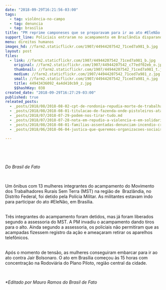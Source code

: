 ```yaml
---
date: "2018-09-29T16:21:56-03:00"
tags:
  - tag: violência-no-campo
  - tag: denuncia
  - tag: brasília
title: "PM reprime camponeses que se preparavam para ir ao ato #EleNão em Brasília"
support_line: Policiais entraram no acampamento em Brazlândia disparando tiros para o alto
menu: direitos humanos
images_hd: //farm2.staticflickr.com/1907/44944207542_71ced7a981_b.jpg
layout: post
files:
  - link: //farm2.staticflickr.com/1907/44944207542_71ced7a981_b.jpg
    original: //farm2.staticflickr.com/1907/44944207542_c77edf02eb_o.jpg
    thumbnail: //farm2.staticflickr.com/1907/44944207542_71ced7a981_t.jpg
    medium: //farm2.staticflickr.com/1907/44944207542_71ced7a981_z.jpg
    small: //farm2.staticflickr.com/1907/44944207542_71ced7a981_n.jpg
    title: 44943436092_4a4d410cb9_z.jpg
    $$hashKey: 038
created_date: "2018-09-29T16:27:29-03:00"
published: true
releated_posts:
  - _posts/2018/08/2018-08-02-cpt-de-rondonia-repudia-morte-de-trabalhadores-rurais-e-policial.md
  - _posts/2018/08/2018-08-01-titulacao-de-fazenda-onde-pistoleiros-atacaram-sem-terra-no-para-foi-resultado-de-fraude.md
  - _posts/2018/07/2018-07-29-podem-nos-tirar-tudo.md
  - _posts/2018/07/2018-07-28-nota-em-repudio-a-violencia-e-em-solidariedade-as-trabalhadoras-es-sem-terra-do-acampamento-hugo-chavez-no-para.md
  - _posts/2018/08/2018-08-01-familias-assentadas-denunciam-incendio-criminoso-no-parana.md
  - _posts/2018/06/2018-06-04-justica-que-queremos-organizacoes-sociais-lancam-carta-a-sociedade-sobre-o-papel-do-sistema-de-justica.md

---
```

<p>&nbsp;</p>

<p>&nbsp;</p>

<p><em>Do Brasil de Fato</em></p>

<p>&nbsp;</p>

<p>Um &ocirc;nibus com 13 mulheres integrantes do acampamento do Movimento dos Trabalhadores Rurais Sem Terra (MST) na regi&atilde;o de&nbsp; Brazl&acirc;ndia, no Distrito Federal, foi detido pela Pol&iacute;cia Militar. As militantes estavam indo para participar do ato #EleN&atilde;o, em Bras&iacute;lia.&nbsp;</p>

<p><br />
Tr&ecirc;s integrantes do acampamento foram detidos, mas j&aacute; foram liberados segundo a assessoria do MST. A PM invadiu o acampamento dando tiros para o alto. Ainda segundo a assessoria, os policiais n&atilde;o permitiram que as acampadas fizessem registro da a&ccedil;&atilde;o&nbsp;e amea&ccedil;aram retirar os aparelhos telef&ocirc;nicos.&nbsp;</p>

<p><br />
Ap&oacute;s o momento de tens&atilde;o, as mulheres conseguiram embarcar para ir ao ato contra&nbsp;Jair Bolsonaro. O ato em Bras&iacute;lia come&ccedil;ou &agrave;s 15 horas com concentra&ccedil;&atilde;o na Rodovi&aacute;ria do Plano Piloto, regi&atilde;o central da cidade.</p>

<p>&nbsp;</p>

<p><em>*Editado por Mauro Ramos do Brasil de Fato</em></p>
